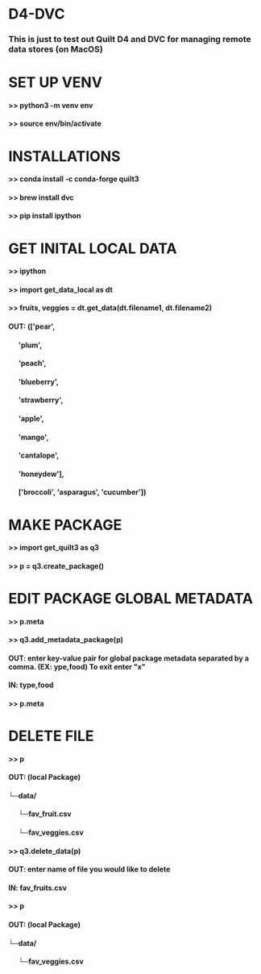 # D4-DVC
###  This is just to test out Quilt D4 and DVC for managing remote data stores (on MacOS)
 
# SET UP VENV
#### >> python3 -m venv env
#### >> source env/bin/activate
 
# INSTALLATIONS
#### >> conda install -c conda-forge quilt3
#### >> brew install dvc
#### >> pip install ipython
 
# GET INITAL LOCAL DATA
#### >> ipython
#### >> import get_data_local as dt
#### >> fruits, veggies = dt.get_data(dt.filename1, dt.filename2)
####   OUT: (['pear',
####          &nbsp;&nbsp;&nbsp;&nbsp;&nbsp;&nbsp;'plum',
####          &nbsp;&nbsp;&nbsp;&nbsp;&nbsp;&nbsp;'peach',
####          &nbsp;&nbsp;&nbsp;&nbsp;&nbsp;&nbsp;'blueberry',
####          &nbsp;&nbsp;&nbsp;&nbsp;&nbsp;&nbsp;'strawberry',
####          &nbsp;&nbsp;&nbsp;&nbsp;&nbsp;&nbsp;'apple',
####          &nbsp;&nbsp;&nbsp;&nbsp;&nbsp;&nbsp;'mango',
####          &nbsp;&nbsp;&nbsp;&nbsp;&nbsp;&nbsp;'cantalope',
####          &nbsp;&nbsp;&nbsp;&nbsp;&nbsp;&nbsp;'honeydew'],
####         &nbsp;&nbsp;&nbsp;&nbsp;&nbsp;&nbsp;['broccoli', 'asparagus', 'cucumber'])
 
# MAKE PACKAGE
#### >> import get_quilt3 as q3
#### >> p = q3.create_package()
 
# EDIT PACKAGE GLOBAL METADATA
#### >> p.meta
#### >> q3.add_metadata_package(p)
####   OUT: enter key-value pair for global package metadata separated by a comma. (EX: ype,food) To exit enter "x"
####   IN: type,food
#### >> p.meta
 
# DELETE FILE
#### >> p
####   OUT: (local Package)
####          └─data/
####             &nbsp;&nbsp;&nbsp;&nbsp;&nbsp;&nbsp;└─fav_fruit.csv
####             &nbsp;&nbsp;&nbsp;&nbsp;&nbsp;&nbsp;└─fav_veggies.csv
#### >> q3.delete_data(p)
####   OUT: enter name of file you would like to delete 
####   IN: fav_fruits.csv
#### >> p
####   OUT: (local Package)
####          └─data/
####             &nbsp;&nbsp;&nbsp;&nbsp;&nbsp;&nbsp;└─fav_veggies.csv